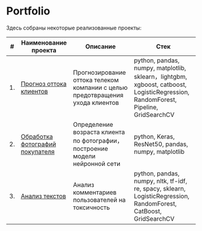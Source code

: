 # Portfolio

Здесь собраны некоторые реализованные проекты:

| #    | Наименование проекта                                         | Описание                                                     | Стек                                                         |
| ---- | ------------------------------------------------------------ | ------------------------------------------------------------ | ------------------------------------------------------------ |
| 1.   | [Прогноз оттока клиентов](https://github.com/DinaGreb/Portfolio/tree/main/Customer_retention()) | Прогнозирование оттока телеком компании с целью предотвращения ухода клиентов <br/> | python, pandas, numpy, matplotlib, sklearn，lightgbm, xgboost, catboost, LogisticRegression, RandomForest, Pipeline, GridSearchCV|
| 2.   | [Обработка фотографий покупателя](https://github.com/DinaGreb/Portfolio/tree/main/Computer_vision()) | Определение возраста клиента по фотографии，построение модели нейронной сети <br/> | python, Keras, ResNet50, pandas, numpy, matplotlib|
| 3.   | [Анализ текстов](https://github.com/DinaGreb/Portfolio/tree/main/Text_work) | Анализ комментариев пользователей на токсичность             | python, pandas, numpy, nltk, tf-idf, re, spacy, sklearn, LogisticRegression, RandomForest, CatBoost, GridSearchCV|

